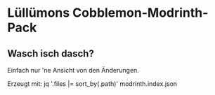 # Lüllümons Cobblemon-Modrinth-Pack


## Wasch isch dasch?

Einfach nur 'ne Ansicht von den Änderungen.

Erzeugt mit:
jq '.files |= sort_by(.path)' modrinth.index.json

